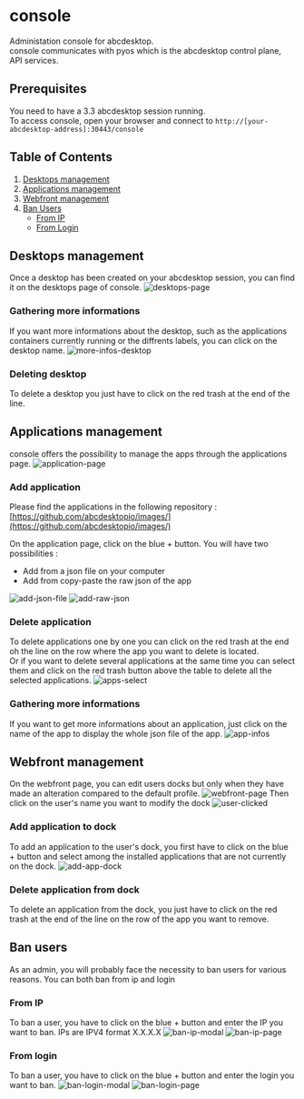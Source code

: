 # console

Administation console for abcdesktop.  
console communicates with pyos which is the abcdesktop control plane, API services.

## Prerequisites

You need to have a 3.3 abcdesktop session running.  
To access console, open your browser and connect to `http://[your-abcdesktop-address]:30443/console`

## Table of Contents

1. [Desktops management](#desktops-management)
2. [Applications management](#applications-management)
3. [Webfront management](#webfront-management)
4. [Ban Users](#ban-users)
    - [From IP](#from-ip)
    - [From Login](#from-login)

## Desktops management

Once a desktop has been created on your abcdesktop session, you can find it on the desktops page of console.
![desktops-page](img/console_desktop_1.PNG)  

### Gathering more informations

If you want more informations about the desktop, such as the applications containers currently running or the diffrents labels, you can click on the desktop name.
![more-infos-desktop](img/console_desktop_more_infos.PNG)

### Deleting desktop

To delete a desktop you just have to click on the red trash at the end of the line.

## Applications management

console offers the possibility to manage the apps through the applications page.
![application-page](img/console_applications_1.PNG)

### Add application

Please find the applications in the following repository : [https://github.com/abcdesktopio/images/](https://github.com/abcdesktopio/images/)

On the application page, click on the blue + button. You will have two possibilities :

- Add from a json file on your computer
- Add from copy-paste the raw json of the app

![add-json-file](img/add_json_file.PNG) 
![add-raw-json](img/add_row_file.PNG)

### Delete application

To delete applications one by one you can click on the red trash at the end oh the line on the row where the app you want to delete is located.  
Or if you want to delete several applications at the same time you can select them and click on the red trash button above the table to delete all the selected applications.
![apps-select](img/console_applications_select.PNG)

### Gathering more informations

If you want to get more informations about an application, just click on the name of the app to display the whole json file of the app.
![app-infos](img/app_infos.PNG)

## Webfront management

On the webfront page, you can edit users docks but only when they have made an alteration compared to the default profile.
![webfront-page](img/webfront_page.PNG)
Then click on the user's name you want to modify the dock
![user-clicked](img/webfront_page_user.PNG)

### Add application to dock 

To add an application to the user's dock, you first have to click on the blue + button and select among the installed applications that are not currently on the dock.
![add-app-dock](img/add_app_dock.PNG)

### Delete application from dock

To delete an application from the dock, you just have to click on the red trash at the end of the line on the row of the app you want to remove.

## Ban users

As an admin, you will probably face the necessity to ban users for various reasons. You can both ban from ip and login

### From IP

To ban a user, you have to click on the blue + button and enter the IP you want to ban. IPs are IPV4 format X.X.X.X
![ban-ip-modal](img/ban_ip_modal.PNG)
![ban-ip-page](img/ban_ip_page.PNG)

### From login

To ban a user, you have to click on the blue + button and enter the login you want to ban.
![ban-login-modal](img/ban_login_modal.PNG)
![ban-login-page](img/ban_login_page.PNG)